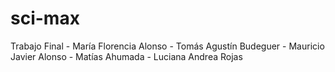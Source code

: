 # sci-max
Trabajo Final - María Florencia Alonso - Tomás Agustín Budeguer - Mauricio Javier Alonso - Matías Ahumada - Luciana Andrea Rojas 
